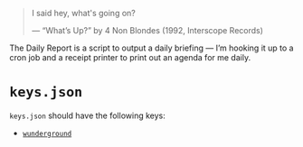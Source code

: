 > I said hey, what's going on?
>
> — “What’s Up?” by 4 Non Blondes (1992, Interscope Records)

The Daily Report is a script to output a daily briefing — I’m hooking it up
to a cron job and a receipt printer to print out an agenda for me daily.

# `keys.json`

`keys.json` should have the following keys:

* [`wunderground`][wundeground]

[wundeground]: https://www.wunderground.com/weather/api
